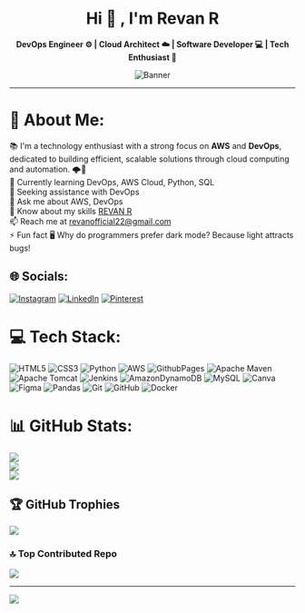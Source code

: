 <div align="center">
  
# Hi 👋 , I'm **Revan R** 

**DevOps Engineer ⚙️ | Cloud Architect ☁️ | Software Developer 💻 | Tech Enthusiast 🚀**

![Banner](https://github.com/Revan2222/Revan2222/blob/72ac017324811ebb159a9946c75d38792b9f5b10/banner.gif)

</div>

---

# 💫 About Me:
📚 I'm a technology enthusiast with a strong focus on **AWS** and **DevOps**, dedicated to building efficient, scalable solutions through cloud computing and automation. 🌩️🚀<br>
🌱 Currently learning DevOps, AWS Cloud, Python, SQL<br>🤝 Seeking assistance with DevOps<br>💬 Ask me about AWS, DevOps<br>📄 Know about my skills [REVAN R](https://drive.google.com/file/d/13fxowQdLdV9xk0hSK3GuryNLGx6LfkIe/view?usp=drive_link)<br>📫 Reach me at revanofficial22@gmail.com<br>⚡ Fun fact 🖥️ Why do programmers prefer dark mode? Because light attracts bugs!


## 🌐 Socials:
[![Instagram](https://img.shields.io/badge/Instagram-%23E4405F.svg?logo=Instagram&logoColor=white)](https://instagram.com/revan_offl) [![LinkedIn](https://img.shields.io/badge/LinkedIn-%230077B5.svg?logo=linkedin&logoColor=white)](https://linkedin.com/in/revanr) [![Pinterest](https://img.shields.io/badge/Pinterest-%23E60023.svg?logo=Pinterest&logoColor=white)](https://pinterest.com/Revanofficial) 

# 💻 Tech Stack:
![HTML5](https://img.shields.io/badge/html5-%23E34F26.svg?style=plastic&logo=html5&logoColor=white) ![CSS3](https://img.shields.io/badge/css3-%231572B6.svg?style=plastic&logo=css3&logoColor=white) ![Python](https://img.shields.io/badge/python-3670A0?style=plastic&logo=python&logoColor=ffdd54) ![AWS](https://img.shields.io/badge/AWS-%23FF9900.svg?style=plastic&logo=amazon-aws&logoColor=white) ![GithubPages](https://img.shields.io/badge/github%20pages-121013?style=plastic&logo=github&logoColor=white) ![Apache Maven](https://img.shields.io/badge/Apache%20Maven-C71A36?style=plastic&logo=Apache%20Maven&logoColor=white) ![Apache Tomcat](https://img.shields.io/badge/apache%20tomcat-%23F8DC75.svg?style=plastic&logo=apache-tomcat&logoColor=black) ![Jenkins](https://img.shields.io/badge/jenkins-%232C5263.svg?style=plastic&logo=jenkins&logoColor=white) ![AmazonDynamoDB](https://img.shields.io/badge/Amazon%20DynamoDB-4053D6?style=plastic&logo=Amazon%20DynamoDB&logoColor=white) ![MySQL](https://img.shields.io/badge/mysql-4479A1.svg?style=plastic&logo=mysql&logoColor=white) ![Canva](https://img.shields.io/badge/Canva-%2300C4CC.svg?style=plastic&logo=Canva&logoColor=white) ![Figma](https://img.shields.io/badge/figma-%23F24E1E.svg?style=plastic&logo=figma&logoColor=white) ![Pandas](https://img.shields.io/badge/pandas-%23150458.svg?style=plastic&logo=pandas&logoColor=white) ![Git](https://img.shields.io/badge/git-%23F05033.svg?style=plastic&logo=git&logoColor=white) ![GitHub](https://img.shields.io/badge/github-%23121011.svg?style=plastic&logo=github&logoColor=white) ![Docker](https://img.shields.io/badge/docker-%230db7ed.svg?style=plastic&logo=docker&logoColor=white)
# 📊 GitHub Stats:
![](https://github-readme-stats.vercel.app/api?username=Revan2222&theme=dark&hide_border=false&include_all_commits=false&count_private=false)<br/>
![](https://github-readme-streak-stats.herokuapp.com/?user=Revan2222&theme=dark&hide_border=false)<br/>
![](https://github-readme-stats.vercel.app/api/top-langs/?username=Revan2222&theme=dark&hide_border=false&include_all_commits=false&count_private=false&layout=compact)

## 🏆 GitHub Trophies
![](https://github-profile-trophy.vercel.app/?username=Revan2222&theme=radical&no-frame=false&no-bg=true&margin-w=4)

### 🔝 Top Contributed Repo
![](https://github-contributor-stats.vercel.app/api?username=Revan2222&limit=5&theme=dark&combine_all_yearly_contributions=true)

---
[![](https://visitcount.itsvg.in/api?id=Revan2222&icon=0&color=0)](https://visitcount.itsvg.in)

<!-- Proudly created with GPRM ( https://gprm.itsvg.in ) -->
